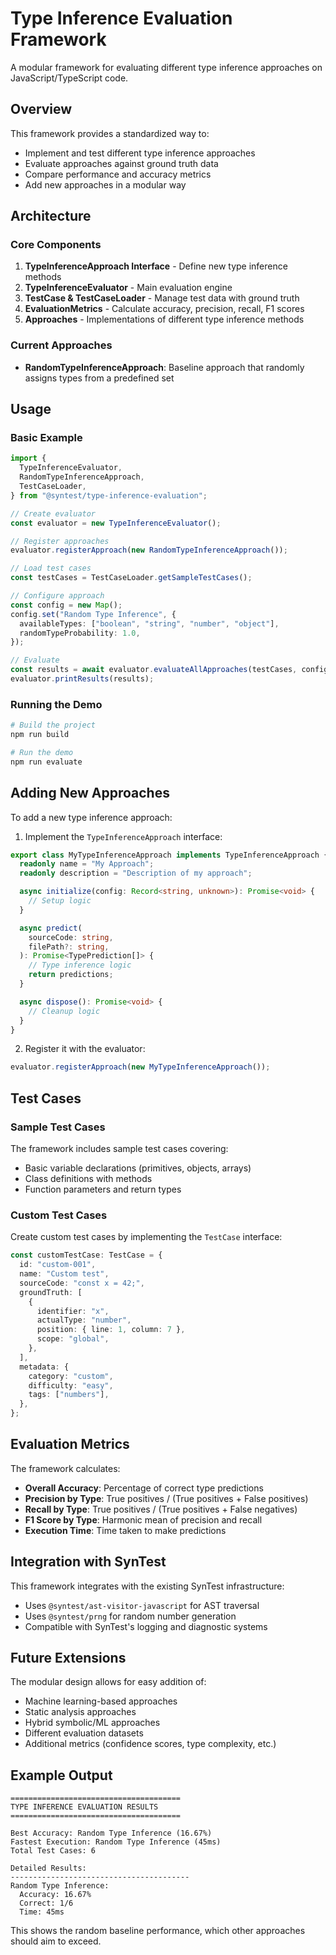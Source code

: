 # Type Inference Evaluation Framework

A modular framework for evaluating different type inference approaches on JavaScript/TypeScript code.

## Overview

This framework provides a standardized way to:

- Implement and test different type inference approaches
- Evaluate approaches against ground truth data
- Compare performance and accuracy metrics
- Add new approaches in a modular way

## Architecture

### Core Components

1. **TypeInferenceApproach Interface** - Define new type inference methods
2. **TypeInferenceEvaluator** - Main evaluation engine
3. **TestCase & TestCaseLoader** - Manage test data with ground truth
4. **EvaluationMetrics** - Calculate accuracy, precision, recall, F1 scores
5. **Approaches** - Implementations of different type inference methods

### Current Approaches

- **RandomTypeInferenceApproach**: Baseline approach that randomly assigns types from a predefined set

## Usage

### Basic Example

```typescript
import {
  TypeInferenceEvaluator,
  RandomTypeInferenceApproach,
  TestCaseLoader,
} from "@syntest/type-inference-evaluation";

// Create evaluator
const evaluator = new TypeInferenceEvaluator();

// Register approaches
evaluator.registerApproach(new RandomTypeInferenceApproach());

// Load test cases
const testCases = TestCaseLoader.getSampleTestCases();

// Configure approach
const config = new Map();
config.set("Random Type Inference", {
  availableTypes: ["boolean", "string", "number", "object"],
  randomTypeProbability: 1.0,
});

// Evaluate
const results = await evaluator.evaluateAllApproaches(testCases, config);
evaluator.printResults(results);
```

### Running the Demo

```bash
# Build the project
npm run build

# Run the demo
npm run evaluate
```

## Adding New Approaches

To add a new type inference approach:

1. Implement the `TypeInferenceApproach` interface:

```typescript
export class MyTypeInferenceApproach implements TypeInferenceApproach {
  readonly name = "My Approach";
  readonly description = "Description of my approach";

  async initialize(config: Record<string, unknown>): Promise<void> {
    // Setup logic
  }

  async predict(
    sourceCode: string,
    filePath?: string,
  ): Promise<TypePrediction[]> {
    // Type inference logic
    return predictions;
  }

  async dispose(): Promise<void> {
    // Cleanup logic
  }
}
```

2. Register it with the evaluator:

```typescript
evaluator.registerApproach(new MyTypeInferenceApproach());
```

## Test Cases

### Sample Test Cases

The framework includes sample test cases covering:

- Basic variable declarations (primitives, objects, arrays)
- Class definitions with methods
- Function parameters and return types

### Custom Test Cases

Create custom test cases by implementing the `TestCase` interface:

```typescript
const customTestCase: TestCase = {
  id: "custom-001",
  name: "Custom test",
  sourceCode: "const x = 42;",
  groundTruth: [
    {
      identifier: "x",
      actualType: "number",
      position: { line: 1, column: 7 },
      scope: "global",
    },
  ],
  metadata: {
    category: "custom",
    difficulty: "easy",
    tags: ["numbers"],
  },
};
```

## Evaluation Metrics

The framework calculates:

- **Overall Accuracy**: Percentage of correct type predictions
- **Precision by Type**: True positives / (True positives + False positives)
- **Recall by Type**: True positives / (True positives + False negatives)
- **F1 Score by Type**: Harmonic mean of precision and recall
- **Execution Time**: Time taken to make predictions

## Integration with SynTest

This framework integrates with the existing SynTest infrastructure:

- Uses `@syntest/ast-visitor-javascript` for AST traversal
- Uses `@syntest/prng` for random number generation
- Compatible with SynTest's logging and diagnostic systems

## Future Extensions

The modular design allows for easy addition of:

- Machine learning-based approaches
- Static analysis approaches
- Hybrid symbolic/ML approaches
- Different evaluation datasets
- Additional metrics (confidence scores, type complexity, etc.)

## Example Output

```
======================================
TYPE INFERENCE EVALUATION RESULTS
======================================

Best Accuracy: Random Type Inference (16.67%)
Fastest Execution: Random Type Inference (45ms)
Total Test Cases: 6

Detailed Results:
----------------------------------------
Random Type Inference:
  Accuracy: 16.67%
  Correct: 1/6
  Time: 45ms
```

This shows the random baseline performance, which other approaches should aim to exceed.
